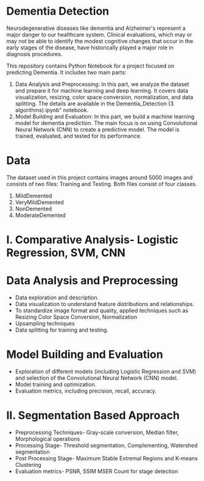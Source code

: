 # Dementia Detection

Neurodegenerative diseases like dementia and Alzheimer's represent a major danger to our healthcare system. Clinical evaluations, which may or may not be able to identify the modest cognitive changes that occur in the early stages of the disease, have historically played a major role in diagnosis procedures.

This repository contains Python Notebook for a project focused on predicting Dementia. It includes two main parts:

1.	Data Analysis and Preprocessing: In this part, we analyze the dataset and prepare it for machine learning and deep learning. It covers data visualization, resizing, color space conversion, normalization, and data splitting. The details are available in the Dementia_Detection (3 algorithms).ipynb" notebook.
2.	Model Building and Evaluation: In this part, we build a machine learning model for dementia prediction. The main focus is on using Convolutional Neural Network (CNN) to create a predictive model. The model is trained, evaluated, and tested for its performance.


# Data
The dataset used in this project contains images around 5000 images and consists of two files: Training and Testing. Both files consist of four classes.
1. MildDemented
2. VeryMildDemented
3. NonDemented
4. ModerateDemented

# I. Comparative Analysis- Logistic Regression, SVM, CNN
# Data Analysis and Preprocessing
- Data exploration and description.
- Data visualization to understand feature distributions and relationships.
- To standardize image format and quality, applied techniques such as Resizing Color Space Conversion, Normalization
- Upsampling techniques
- Data splitting for training and testing.


# Model Building and Evaluation
- Exploration of different models (including Logistic Regression and SVM) and selection of the Convolutional Neural Network (CNN) model.
- Model training and optimization.
- Evaluation metrics, including precision, recall, accuracy.

# II. Segmentation Based Approach
- Preprocessing Techniques- Gray-scale conversion, Median filter, Morphological operations
- Processing Stage- Threshold segmentation, Complementing, Watershed segmentation
- Post Processing Stage- Maximum Stable Extremal Regions and K-means Clustering
- Evaluation metrics- PSNR, SSIM MSER Count for stage detection
